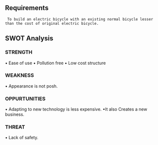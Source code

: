 ## Requirements
     To build an electric bicycle with an existing normal bicycle lesser than the cost of original electric bicycle.
     
## SWOT Analysis

### STRENGTH
•	Ease of use
•	Pollution free
•	Low cost structure

### WEAKNESS
•	Appearance is not posh.

### OPPURTUNITIES
•	Adapting to new technology is less expensive.
•It also	Creates a new business.

### THREAT
•	Lack of safety.
